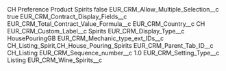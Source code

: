 <?xml version="1.0" encoding="UTF-8"?>
<CustomMetadata xmlns="http://soap.sforce.com/2006/04/metadata" xmlns:xsi="http://www.w3.org/2001/XMLSchema-instance" xmlns:xsd="http://www.w3.org/2001/XMLSchema">
    <label>CH Preference Product Spirits</label>
    <protected>false</protected>
    <values>
        <field>EUR_CRM_Allow_Multiple_Selection__c</field>
        <value xsi:type="xsd:boolean">true</value>
    </values>
    <values>
        <field>EUR_CRM_Contract_Display_Fields__c</field>
        <value xsi:type="xsd:string">EUR_CRM_Total_Contract_Value_Formula__c</value>
    </values>
    <values>
        <field>EUR_CRM_Country__c</field>
        <value xsi:type="xsd:string">CH</value>
    </values>
    <values>
        <field>EUR_CRM_Custom_Label__c</field>
        <value xsi:type="xsd:string">Spirits</value>
    </values>
    <values>
        <field>EUR_CRM_Display_Type__c</field>
        <value xsi:type="xsd:string">HousePouringGB</value>
    </values>
    <values>
        <field>EUR_CRM_Mechanic_type_ext_IDs__c</field>
        <value xsi:type="xsd:string">CH_Listing_Spirit,CH_House_Pouring_Spirits</value>
    </values>
    <values>
        <field>EUR_CRM_Parent_Tab_ID__c</field>
        <value xsi:type="xsd:string">CH_Listing</value>
    </values>
    <values>
        <field>EUR_CRM_Sequence_number__c</field>
        <value xsi:type="xsd:double">1.0</value>
    </values>
    <values>
        <field>EUR_CRM_Setting_Type__c</field>
        <value xsi:type="xsd:string">Listing</value>
    </values>
    <values>
        <field>EUR_CRM_Wine_Spirits__c</field>
        <value xsi:nil="true"/>
    </values>
</CustomMetadata>
